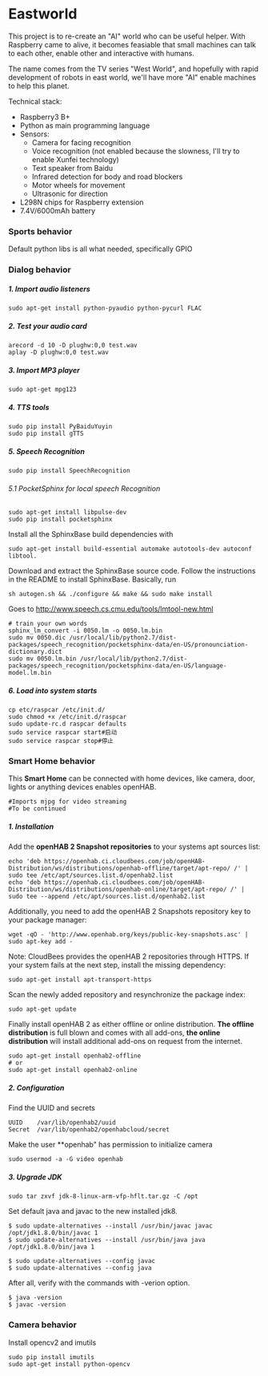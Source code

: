 # Eastworld
This project is to re-create an "AI" world who can be useful helper.  With Raspberry came to alive, it becomes feasiable that small machines can talk to each other, enable other and interactive with humans.

The name comes from the TV series "West World", and hopefully with rapid development of robots in east world, we'll have more "AI" enable machines to help this planet.

Technical stack:
* Raspberry3 B+
* Python as main programming language
* Sensors:
    * Camera for facing recognition
    * Voice recognition (not enabled because the slowness, I'll try to enable Xunfei technology)
    * Text speaker from Baidu
    * Infrared detection for body and road blockers 
    * Motor wheels for movement
    * Ultrasonic for direction
* L298N chips for Raspberry extension
* 7.4V/6000mAh battery


### Sports behavior
Default python libs is all what needed, specifically GPIO
### Dialog behavior
##### 1. Import audio listeners
    sudo apt-get install python-pyaudio python-pycurl FLAC
##### 2. Test your audio card 
    arecord -d 10 -D plughw:0,0 test.wav
    aplay -D plughw:0,0 test.wav
##### 3. Import MP3 player
    sudo apt-get mpg123
##### 4. TTS tools 
    sudo pip install PyBaiduYuyin
    sudo pip install gTTS
##### 5. Speech Recognition
    sudo pip install SpeechRecognition
###### 5.1 PocketSphinx for local speech Recognition
    sudo apt-get install libpulse-dev
    sudo pip install pocketsphinx
    
Install all the SphinxBase build dependencies with 

    sudo apt-get install build-essential automake autotools-dev autoconf libtool.
Download and extract the SphinxBase source code.
Follow the instructions in the README to install SphinxBase. Basically, run 
    
    sh autogen.sh && ./configure && make && sudo make install
Goes to http://www.speech.cs.cmu.edu/tools/lmtool-new.html    
    
    # train your own words
    sphinx_lm_convert -i 0050.lm -o 0050.lm.bin
    sudo mv 0050.dic /usr/local/lib/python2.7/dist-packages/speech_recognition/pocketsphinx-data/en-US/pronounciation-dictionary.dict
    sudo mv 0050.lm.bin /usr/local/lib/python2.7/dist-packages/speech_recognition/pocketsphinx-data/en-US/language-model.lm.bin
##### 6. Load into system starts
    cp etc/raspcar /etc/init.d/
    sudo chmod +x /etc/init.d/raspcar
    sudo update-rc.d raspcar defaults
    sudo service raspcar start#启动
    sudo service raspcar stop#停止
### Smart Home behavior
This **Smart Home** can be connected with home devices, like camera, door, lights or anything devices enables openHAB.
    
    #Imports mjpg for video streaming
    #To be continued
##### 1. Installation
Add the **openHAB 2 Snapshot repositories** to your systems apt sources list:

    echo 'deb https://openhab.ci.cloudbees.com/job/openHAB-Distribution/ws/distributions/openhab-offline/target/apt-repo/ /' | sudo tee /etc/apt/sources.list.d/openhab2.list
    echo 'deb https://openhab.ci.cloudbees.com/job/openHAB-Distribution/ws/distributions/openhab-online/target/apt-repo/ /' | sudo tee --append /etc/apt/sources.list.d/openhab2.list

Additionally, you need to add the openHAB 2 Snapshots repository key to your package manager:
    
    wget -qO - 'http://www.openhab.org/keys/public-key-snapshots.asc' | sudo apt-key add -
Note: CloudBees provides the openHAB 2 repositories through HTTPS. If your system fails at the next step, install the missing dependency: 
    
    sudo apt-get install apt-transport-https

Scan the newly added repository and resynchronize the package index:

    sudo apt-get update
Finally install openHAB 2 as either offline or online distribution. **The offline distribution** is full blown and comes with all add-ons, **the online distribution** will install additional add-ons on request from the internet.

    sudo apt-get install openhab2-offline
    # or
    sudo apt-get install openhab2-online
    
##### 2. Configuration
Find the UUID and secrets

    UUID	/var/lib/openhab2/uuid
    Secret	/var/lib/openhab2/openhabcloud/secret

Make the user **openhab" has permission to initialize camera

    sudo usermod -a -G video openhab

##### 3. Upgrade JDK

    sudo tar zxvf jdk-8-linux-arm-vfp-hflt.tar.gz -C /opt

Set default java and javac to the new installed jdk8.
    
    $ sudo update-alternatives --install /usr/bin/javac javac /opt/jdk1.8.0/bin/javac 1
    $ sudo update-alternatives --install /usr/bin/java java /opt/jdk1.8.0/bin/java 1
    
    $ sudo update-alternatives --config javac
    $ sudo update-alternatives --config java
    
After all, verify with the commands with -verion option.
    
    $ java -version
    $ javac -version
    
### Camera behavior
Install opencv2 and imutils
    
    sudo pip install imutils
    sudo apt-get install python-opencv